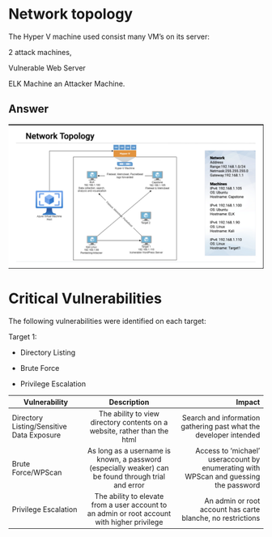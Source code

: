 # Network topology 

The Hyper V machine used consist many VM’s on its server:

2 attack machines, 

Vulnerable Web Server

ELK Machine
an Attacker Machine.
## Answer
![Image1](/images/Image1.png)

# Critical Vulnerabilities

The following vulnerabilities were identified on each target:

Target 1:

- Directory Listing

- Brute Force

- Privilege Escalation

| Vulnerability        | Description           | Impact  |
| ------------- |:-------------:| -----:|
| Directory Listing/Sensitive Data Exposure| The ability to view directory contents on a website, rather than the html | Search and information gathering past what the developer intended |
| Brute Force/WPScan     | As long as a username is known, a password (especially weaker) can be found through trial and error      |   Access to ‘michael’ useraccount by enumerating with WPScan and guessing the password
 |Privilege Escalation | The ability to elevate from a user account to an admin or root account with higher privilege    |    An admin or root account has carte blanche, no restrictions |
